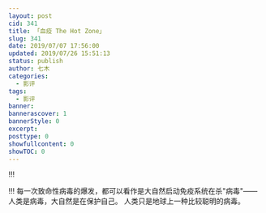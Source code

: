 ```yaml
---
layout: post
cid: 341
title: 「血疫 The Hot Zone」
slug: 341
date: 2019/07/07 17:56:00
updated: 2019/07/26 15:51:13
status: publish
author: 七木
categories: 
  - 影评
tags: 
  - 影评
banner: 
bannerascover: 1
bannerStyle: 0
excerpt: 
posttype: 0
showfullcontent: 0
showTOC: 0
---
```



!!!
<div class="douban-single" data-type="movie" data-id="26581181" data-rating="8.5"></div>
!!!
每一次致命性病毒的爆发，都可以看作是大自然启动免疫系统在杀"病毒"——人类是病毒，大自然是在保护自己。
人类只是地球上一种比较聪明的病毒。